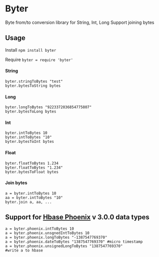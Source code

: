 Byter
=====
Byte from/to conversion library for String, Int, Long
Support joining bytes


Usage
-----
Install `npm install byter`

Require `byter = require 'byter'`

#### String ####
```coffee-script
byter.stringToBytes "test"
byter.bytesToString bytes
```

#### Long ####
```coffee-script
byter.longToBytes "9223372036854775807"
byter.bytesToLong bytes
```

#### Int ####
```coffee-script
byter.intToBytes 10
byter.intToBytes "10"
byter.bytesToInt bytes
```
#### Float ####
```coffee-script
byter.floatToBytes 1.234
byter.floatToBytes "1.234"
byter.bytesToFloat bytes
```


#### Join bytes ####
```coffee-script
a = byter.intToBytes 10
aa = byter.intToBytes "10"
byter.join a, aa, ...
```

Support for [Hbase Phoenix](https://github.com/forcedotcom/phoenix "HBase Phoenix") v 3.0.0 data types
-----
```coffee-script
a = byter.phoenix.intToBytes 10
a = byter.phoenix.unsgnedIntToBytes 10
a = byter.phoenix.longToBytes "-1387547769370"
a = byter.phoenix.dateToBytes "1387547769370" #micro timestamp
a = byter.phoenix.unsignedLongToBytes "1387547769370"
#write a to hbase
```
